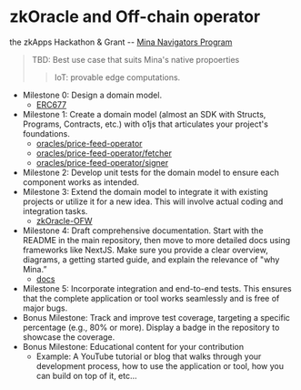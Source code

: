 # zkOracle and Off-chain operator

the zkApps Hackathon & Grant -- [Mina Navigators Program](https://minaprotocol.com/blog/mina-navigators-zk-grants-program)
> TBD: Best use case that suits Mina's native propoerties
>> IoT: provable edge computations.

- Milestone 0: Design a domain model.
    * [ERC677](https://github.com/ethereum/EIPs/issues/677)
- Milestone 1: Create a domain model (almost an SDK with Structs, Programs, Contracts, etc.) with o1js that articulates your project's foundations.
    * [oracles/price-feed-operator](oracles/price-feed-operator)  
    * [oracles/price-feed-operator/fetcher](oracles/price-feed-operator/fetcher)
    * [oracles/price-feed-operator/signer](oracles/price-feed-operator/signer)
- Milestone 2: Develop unit tests for the domain model to ensure each component works as intended.
- Milestone 3: Extend the domain model to integrate it with existing projects or utilize it for a new idea. This will involve actual coding and integration tasks.
    * [zkOracle-OFW](https://github.com/ubinix-warun/zkOracle-OCW)
- Milestone 4: Draft comprehensive documentation. Start with the README in the main repository, then move to more detailed docs using frameworks like NextJS. Make sure you provide a clear overview, diagrams, a getting started guide, and explain the relevance of "why Mina.”
    * [docs](docs)
- Milestone 5: Incorporate integration and end-to-end tests. This ensures that the complete application or tool works seamlessly and is free of major bugs.
- Bonus Milestone: Track and improve test coverage, targeting a specific percentage (e.g., 80% or more). Display a badge in the repository to showcase the coverage.
- Bonus Milestone: Educational content for your contribution
    - Example: A YouTube tutorial or blog that walks through your development process, how to use the application or tool, how you can build on top of it, etc…
